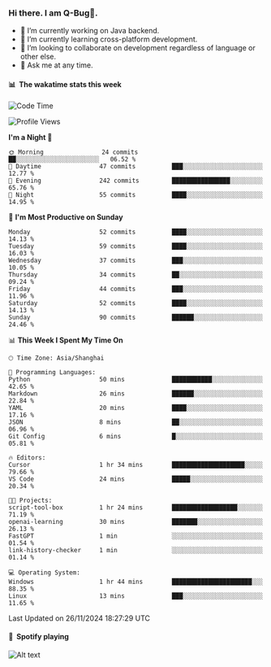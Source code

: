 ### Hi there. I am Q-Bug🐞.

- 🔭 I’m currently working on Java backend.
- 🌱 I’m currently learning cross-platform development.
- 👯 I’m looking to collaborate on development regardless of language or other else.
- 💬 Ask me at any time.

#### 📊 &nbsp;**The wakatime stats this week**  
<!--START_SECTION:waka-->
![Code Time](http://img.shields.io/badge/Code%20Time-177%20hrs%2051%20mins-blue)

![Profile Views](http://img.shields.io/badge/Profile%20Views-0-blue)

**I'm a Night 🦉** 

```text
🌞 Morning                24 commits          ██░░░░░░░░░░░░░░░░░░░░░░░   06.52 % 
🌆 Daytime                47 commits          ███░░░░░░░░░░░░░░░░░░░░░░   12.77 % 
🌃 Evening                242 commits         ████████████████░░░░░░░░░   65.76 % 
🌙 Night                  55 commits          ████░░░░░░░░░░░░░░░░░░░░░   14.95 % 
```
📅 **I'm Most Productive on Sunday** 

```text
Monday                   52 commits          ████░░░░░░░░░░░░░░░░░░░░░   14.13 % 
Tuesday                  59 commits          ████░░░░░░░░░░░░░░░░░░░░░   16.03 % 
Wednesday                37 commits          ███░░░░░░░░░░░░░░░░░░░░░░   10.05 % 
Thursday                 34 commits          ██░░░░░░░░░░░░░░░░░░░░░░░   09.24 % 
Friday                   44 commits          ███░░░░░░░░░░░░░░░░░░░░░░   11.96 % 
Saturday                 52 commits          ████░░░░░░░░░░░░░░░░░░░░░   14.13 % 
Sunday                   90 commits          ██████░░░░░░░░░░░░░░░░░░░   24.46 % 
```


📊 **This Week I Spent My Time On** 

```text
🕑︎ Time Zone: Asia/Shanghai

💬 Programming Languages: 
Python                   50 mins             ███████████░░░░░░░░░░░░░░   42.65 % 
Markdown                 26 mins             ██████░░░░░░░░░░░░░░░░░░░   22.84 % 
YAML                     20 mins             ████░░░░░░░░░░░░░░░░░░░░░   17.16 % 
JSON                     8 mins              ██░░░░░░░░░░░░░░░░░░░░░░░   06.96 % 
Git Config               6 mins              █░░░░░░░░░░░░░░░░░░░░░░░░   05.81 % 

🔥 Editors: 
Cursor                   1 hr 34 mins        ████████████████████░░░░░   79.66 % 
VS Code                  24 mins             █████░░░░░░░░░░░░░░░░░░░░   20.34 % 

🐱‍💻 Projects: 
script-tool-box          1 hr 24 mins        ██████████████████░░░░░░░   71.19 % 
openai-learning          30 mins             ███████░░░░░░░░░░░░░░░░░░   26.13 % 
FastGPT                  1 min               ░░░░░░░░░░░░░░░░░░░░░░░░░   01.54 % 
link-history-checker     1 min               ░░░░░░░░░░░░░░░░░░░░░░░░░   01.14 % 

💻 Operating System: 
Windows                  1 hr 44 mins        ██████████████████████░░░   88.35 % 
Linux                    13 mins             ███░░░░░░░░░░░░░░░░░░░░░░   11.65 % 
```


 Last Updated on 26/11/2024 18:27:29 UTC
<!--END_SECTION:waka-->

#### 🎵 &nbsp;**Spotify playing**  
![Alt text](https://spotify-recently-played-readme.vercel.app/api?user=e5y1o4x7kdt9kf2blu4wvmb4s&unique={true|1|on|yes})
